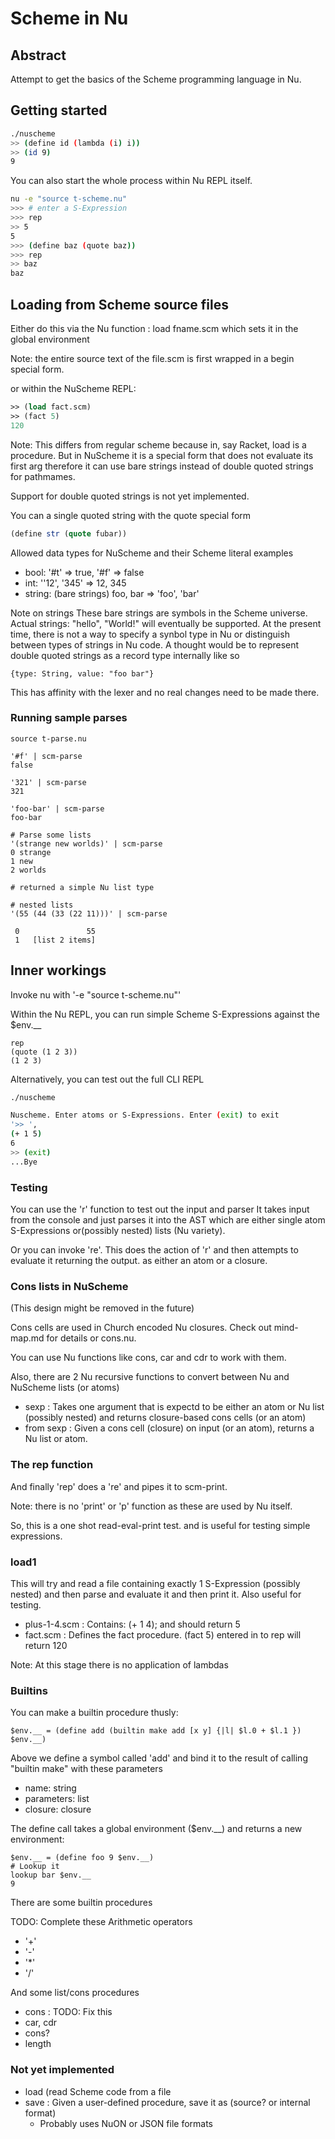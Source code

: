 # Scheme in Nu

## Abstract

Attempt to get the basics of the Scheme programming language in Nu.


## Getting started


```sh
./nuscheme
>> (define id (lambda (i) i))
>> (id 9)
9
```

You can also start the whole process within Nu REPL itself.

```sh
nu -e "source t-scheme.nu"
>>> # enter a S-Expression
>>> rep
>> 5
5
>>> (define baz (quote baz))
>>> rep
>> baz
baz
```



## Loading from Scheme source files

Either  do this via the Nu function : load fname.scm
which sets it in the global environment


Note: the entire source text of the file.scm is first wrapped in a begin special form.


or within the NuScheme  REPL:

```scheme
>> (load fact.scm)
>> (fact 5)
120
```



Note: This differs from regular scheme because in, say Racket, load is a procedure.
But in NuScheme it is a special form that does not evaluate its first arg
therefore it can use bare strings instead of double quoted strings for pathmames.

Support for double quoted strings is not yet implemented.

You can a single quoted string with the quote special form

```scheme
(define str (quote fubar))
```


Allowed data types for NuScheme and their Scheme literal examples

- bool: '#t' => true, '#f' => false
- int: ''12', '345' => 12, 345
- string: (bare strings) foo, bar => 'foo', 'bar'

Note on strings These bare strings are symbols in the Scheme universe.
Actual strings: "hello", "World!" will eventually be supported.
At the present time, there is not a way to specify a synbol type in Nu or distinguish between types of strings
in Nu code.
A thought would be to represent double quoted strings as a record type internally
like so

```nu
{type: String, value: "foo bar"}
```

This has affinity with the lexer and no real changes need to be made there.



### Running sample parses

```nu
source t-parse.nu

'#f' | scm-parse
false

'321' | scm-parse
321

'foo-bar' | scm-parse
foo-bar

# Parse some lists
'(strange new worlds)' | scm-parse
0 strange
1 new
2 worlds

# returned a simple Nu list type

# nested lists
'(55 (44 (33 (22 11)))' | scm-parse

 0               55 
 1   [list 2 items] 
```


## Inner workings

Invoke nu with '-e "source t-scheme.nu"'

Within the Nu REPL, you can run simple Scheme S-Expressions against the $env.__



```nu
rep
(quote (1 2 3))
(1 2 3)
```


Alternatively, you can test out the full CLI REPL

```sh
./nuscheme

Nuscheme. Enter atoms or S-Expressions. Enter (exit) to exit
'>> ',
(+ 1 5)
6
>> (exit)
...Bye
```


### Testing

You can use the 'r' function to test out the input and parser
It takes input from the console and just parses it into the AST which are
either single atom S-Expressions or(possibly nested) lists (Nu variety).

Or you can invoke 're'.
This does the action of 'r' and then attempts to evaluate it returning
the output. as either an atom or a closure.

### Cons lists in NuScheme

(This design might be removed in the future)

Cons cells are used in Church encoded Nu closures.
Check out mind-map.md for details or cons.nu.

You can use Nu functions like cons, car and cdr to work with them.

Also, there are 2 Nu recursive functions to convert between Nu and NuScheme
lists (or atoms)

- sexp : Takes one  argument that is expectd to be either an atom or Nu list (possibly nested) and returns closure-based cons cells (or an atom)
- from sexp : Given a cons cell (closure) on input (or an atom), returns a Nu list or atom.

### The rep function

And finally 'rep' does a 're' and pipes it to scm-print.

Note: there is no 'print' or 'p' function as these are used by Nu itself.

So, this is a one shot  read-eval-print test.
and is useful for testing simple expressions.

### load1

This will try and read a file containing exactly 1 S-Expression (possibly nested)
and then parse and evaluate it and then print it.
Also useful for testing.

- plus-1-4.scm : Contains: (+ 1 4); and should return 5
- fact.scm : Defines the fact procedure. (fact 5) entered in to rep will return 120


Note: At this stage there is no application of lambdas


### Builtins

You can make a builtin procedure thusly:

```nu
$env.__ = (define add (builtin make add [x y] {|l| $l.0 + $l.1 }) $env.__)
```

Above we define a symbol called 'add' and bind it to the result of calling "builtin make"
with these   parameters

- name: string
- parameters: list
- closure: closure



The define call takes a global environment ($env.__) and returns a new environment:

```nu
$env.__ = (define foo 9 $env.__)
# Lookup it 
lookup bar $env.__
9
```

There are some builtin procedures


TODO: Complete these
Arithmetic operators

- '+'
- '-'
- '*'
- '/'


And some list/cons procedures

- cons : TODO: Fix this
- car, cdr
- cons?
- length


### Not yet implemented

- load (read Scheme  code from a file
- save : Given a user-defined procedure, save it as (source? or internal format)
  * Probably uses NuON or JSON file formats
